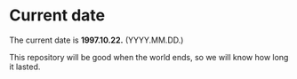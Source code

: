 # Current date

The current date is **1997.10.22.** (YYYY.MM.DD.)

This repository will be good when the world ends, so we will know how long it lasted.